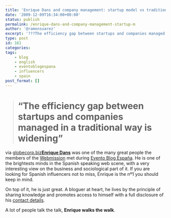 ```yaml
---
title: 'Enrique Dans and company management: startup model vs traditional companies'
date: '2009-12-09T16:34:00+00:00'
status: publish
permalink: /enrique-dans-and-company-management-startup-m
author: '@ramonsuarez'
excerpt: '???The efficiency gap between startups and companies managed in a traditional way is widening??? You need to a flashplayer enabled browser to view this YouTube video via globecorp.biz Enrique Dans was one of the many great people the members of th...'
type: post
id: 161
categories:
tags:
    - blog
    - english
    - eventoblogespana
    - influencers
    - spain
post_format: []
---
```

> # “The efficiency gap between startups and companies managed in a traditional way is widening”

via [globecorp.biz](http://globecorp.biz/283/2009/the-efficiency-gap-between-startups-and-traditionaly-managed-companies-is-widening-today/)**[Enrique Dans](http://www.enriquedans.com)** was one of the many great people the members of the [Webmission](http://wiki.webmission.be/ebe09) met during [Evento Blog España](http://www.eventoblog.com). He is one of the brightests minds in the Spanish speaking web scene, with a very interesting view on the business and sociological part of it. If you are looking for Spanish influencers not to miss, Enrique is the nº1 you should keep in mind.

On top of it, he is just great. A bloguer at heart, he lives by the principle of sharing knowledge and promotes access to himself with a full disclosure of his [contact details](http://www.enriquedans.com/contacto).

A lot of people talk the talk, **Enrique walks the walk**.

